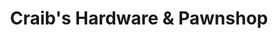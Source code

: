 ---
title: "Craib's Hardware & Pawnshop"
url: /riebeeckstad/craibs-hardware-and-pawnshop/
shop: convenience
---